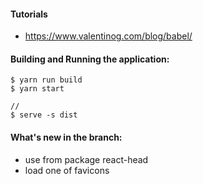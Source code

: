 #### Tutorials
- https://www.valentinog.com/blog/babel/

#### Building and Running the application:

```
$ yarn run build
$ yarn start 

//
$ serve -s dist

```

#### What's new in the branch:
- use <HeadProvider> from package react-head
- load one of favicons
